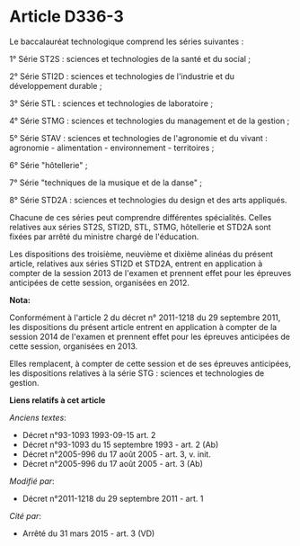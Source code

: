 # Article D336-3

Le baccalauréat technologique comprend les séries suivantes :

1° Série ST2S : sciences et technologies de la santé et du social ;

2° Série STI2D : sciences et technologies de l'industrie et du développement durable ; 

3° Série STL : sciences et technologies de laboratoire ;

4° Série STMG : sciences et technologies du management et de la gestion ;

5° Série STAV : sciences et technologies de l'agronomie et du vivant : agronomie - alimentation - environnement -
territoires ;

6° Série "hôtellerie" ;

7° Série "techniques de la musique et de la danse" ;

8° Série STD2A : sciences et technologies du design et des arts appliqués.

Chacune de ces séries peut comprendre différentes spécialités. Celles relatives aux séries ST2S, STI2D, STL, STMG, hôtellerie
et STD2A sont fixées par arrêté du ministre chargé de l'éducation.

Les dispositions des troisième, neuvième et dixième alinéas du présent article, relatives aux séries STI2D et STD2A, entrent
en application à compter de la session 2013 de l'examen et prennent effet pour les épreuves anticipées de cette session,
organisées en 2012.

**Nota:**

Conformément à l'article 2 du décret n° 2011-1218 du 29 septembre 2011, les dispositions du présent article entrent en
application à compter de la session 2014 de l'examen et prennent effet pour les épreuves anticipées de cette session,
organisées en 2013.

Elles remplacent, à compter de cette session et de ses épreuves anticipées, les dispositions relatives à la série STG :
sciences et technologies de gestion.

**Liens relatifs à cet article**

_Anciens textes_:

  - Décret n°93-1093 1993-09-15 art. 2
  - Décret n°93-1093 du 15 septembre 1993 - art. 2 (Ab)
  - Décret n°2005-996 du 17 août 2005 - art. 3, v. init.
  - Décret n°2005-996 du 17 août 2005 - art. 3 (Ab)

_Modifié par_:

  - Décret n°2011-1218 du 29 septembre 2011 - art. 1

_Cité par_:

  - Arrêté du 31 mars 2015 - art. 3 (VD)
